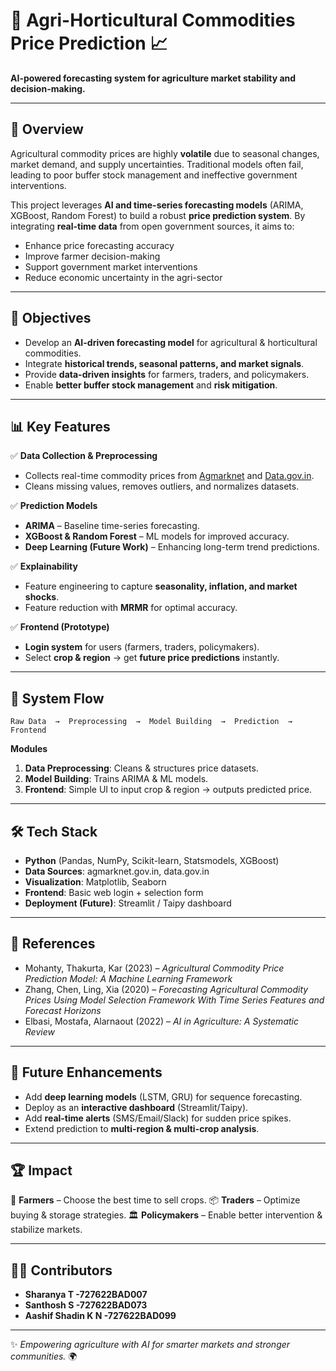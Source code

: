 # 🌾 Agri-Horticultural Commodities Price Prediction 📈

**AI-powered forecasting system for agriculture market stability and decision-making.**

---

## 🚀 Overview

Agricultural commodity prices are highly **volatile** due to seasonal changes, market demand, and supply uncertainties. Traditional models often fail, leading to poor buffer stock management and ineffective government interventions.

This project leverages **AI and time-series forecasting models** (ARIMA, XGBoost, Random Forest) to build a robust **price prediction system**. By integrating **real-time data** from open government sources, it aims to:

* Enhance price forecasting accuracy
* Improve farmer decision-making
* Support government market interventions
* Reduce economic uncertainty in the agri-sector

---

## 🎯 Objectives

* Develop an **AI-driven forecasting model** for agricultural & horticultural commodities.
* Integrate **historical trends, seasonal patterns, and market signals**.
* Provide **data-driven insights** for farmers, traders, and policymakers.
* Enable **better buffer stock management** and **risk mitigation**.

---

## 📊 Key Features

✅ **Data Collection & Preprocessing**

* Collects real-time commodity prices from [Agmarknet](https://agmarknet.gov.in) and [Data.gov.in](https://data.gov.in).
* Cleans missing values, removes outliers, and normalizes datasets.

✅ **Prediction Models**

* **ARIMA** – Baseline time-series forecasting.
* **XGBoost & Random Forest** – ML models for improved accuracy.
* **Deep Learning (Future Work)** – Enhancing long-term trend predictions.

✅ **Explainability**

* Feature engineering to capture **seasonality, inflation, and market shocks**.
* Feature reduction with **MRMR** for optimal accuracy.

✅ **Frontend (Prototype)**

* **Login system** for users (farmers, traders, policymakers).
* Select **crop & region** → get **future price predictions** instantly.

---

## 🔬 System Flow

```
Raw Data  →  Preprocessing  →  Model Building  →  Prediction  →  Frontend
```

**Modules**

1. **Data Preprocessing**: Cleans & structures price datasets.
2. **Model Building**: Trains ARIMA & ML models.
3. **Frontend**: Simple UI to input crop & region → outputs predicted price.

---

## 🛠️ Tech Stack

* **Python** (Pandas, NumPy, Scikit-learn, Statsmodels, XGBoost)
* **Data Sources**: agmarknet.gov.in, data.gov.in
* **Visualization**: Matplotlib, Seaborn
* **Frontend**: Basic web login + selection form
* **Deployment (Future)**: Streamlit / Taipy dashboard

---

## 📖 References

* Mohanty, Thakurta, Kar (2023) – *Agricultural Commodity Price Prediction Model: A Machine Learning Framework*
* Zhang, Chen, Ling, Xia (2020) – *Forecasting Agricultural Commodity Prices Using Model Selection Framework With Time Series Features and Forecast Horizons*
* Elbasi, Mostafa, Alarnaout (2022) – *AI in Agriculture: A Systematic Review*

---

## 📌 Future Enhancements

* Add **deep learning models** (LSTM, GRU) for sequence forecasting.
* Deploy as an **interactive dashboard** (Streamlit/Taipy).
* Add **real-time alerts** (SMS/Email/Slack) for sudden price spikes.
* Extend prediction to **multi-region & multi-crop analysis**.

---

## 🏆 Impact

🌱 **Farmers** – Choose the best time to sell crops.
📦 **Traders** – Optimize buying & storage strategies.
🏛️ **Policymakers** – Enable better intervention & stabilize markets.

---

## 👩‍💻 Contributors

* **Sharanya T -727622BAD007**   
* **Santhosh S -727622BAD073**
* **Aashif Shadin K N  -727622BAD099**
---

✨ *Empowering agriculture with AI for smarter markets and stronger communities.* 🌍


